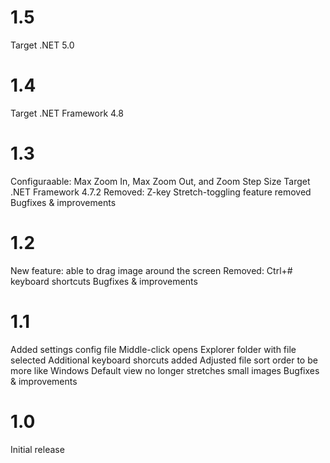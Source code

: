 # 1.5
Target .NET 5.0

# 1.4
Target .NET Framework 4.8

# 1.3
Configuraable: Max Zoom In, Max Zoom Out, and Zoom Step Size
Target .NET Framework 4.7.2
Removed: Z-key Stretch-toggling feature removed
Bugfixes & improvements


# 1.2
New feature: able to drag image around the screen
Removed: Ctrl+# keyboard shortcuts
Bugfixes & improvements


# 1.1
Added settings config file
Middle-click opens Explorer folder with file selected
Additional keyboard shorcuts added
Adjusted file sort order to be more like Windows
Default view no longer stretches small images
Bugfixes & improvements


# 1.0
Initial release
